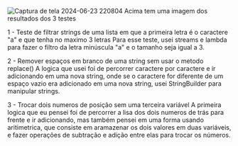 ![Captura de tela 2024-06-23 220804](https://github.com/VictorSilvaCamargo/DeveloperTest-MeistersSolutions/assets/107776635/67088a81-ca33-45e9-a2fe-4d3da2309dff)
Acima tem uma imagem dos resultados dos 3 testes

1 - Teste de filtrar strings de uma lista em que a primeira letra é o caractere "a" e que tenha no maximo 3 letras
  Para esse teste, usei streams e lambda para fazer o filtro da letra minúscula "a" e o tamanho seja igual a 3.

2 - Remover espaços em branco de uma string sem usar o metodo replace()
  A logica que usei foi de percorrer caractere por caractere e ir adicionando em uma nova string, onde se o caractere for diferente de um espaço vazio
  era adicionado em uma nova string, usei StringBuilder para manipular strings.

3 - Trocar dois numeros de posição sem uma terceira variável
  A primeira logica que eu pensei foi de percorrer a lisa dos dois numeros de trás para frente e ir adicionando,
  mas também pensei em uma forma usando aritimetrica, que consiste em aramazenar os dois valores em duas variáveis,
  e fazer operações de subtração e adição entre elas para trocar os números.
  
